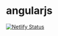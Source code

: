 # angularjs
[![Netlify Status](https://api.netlify.com/api/v1/badges/d9470347-f89a-4a04-8d3a-da3f4bef1871/deploy-status)](https://app.netlify.com/sites/oumaimacounters/deploys)
